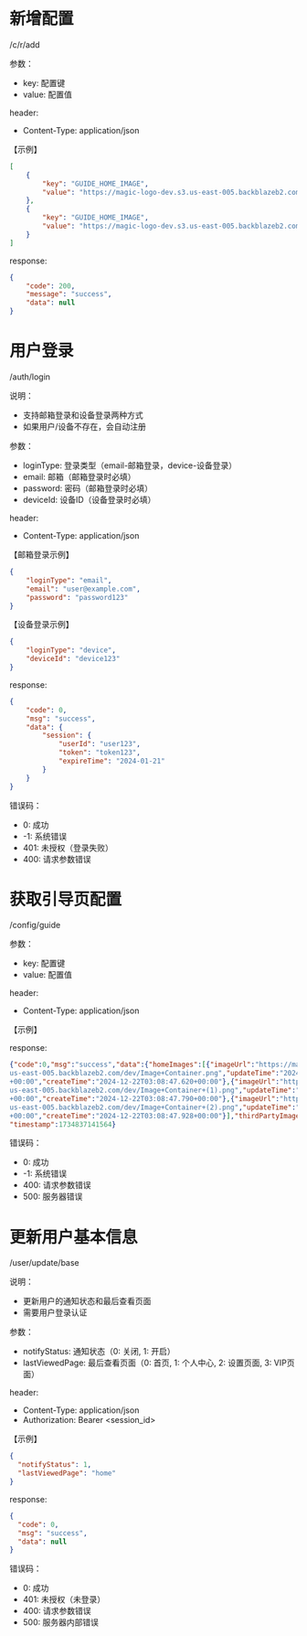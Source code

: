 # 新增配置
/c/r/add

参数： 
- key: 配置键
- value: 配置值

header:
- Content-Type: application/json

【示例】
```json
[
    {
        "key": "GUIDE_HOME_IMAGE",
        "value": "https://magic-logo-dev.s3.us-east-005.backblazeb2.com/dev/Image+Container.png"
    },
    {
        "key": "GUIDE_HOME_IMAGE",
        "value": "https://magic-logo-dev.s3.us-east-005.backblazeb2.com/dev/Image+Container+(1).png"
    }
]
```

response:
```json
{
    "code": 200,
    "message": "success",
    "data": null
}
```

# 用户登录
/auth/login

说明：
- 支持邮箱登录和设备登录两种方式
- 如果用户/设备不存在，会自动注册

参数：
- loginType: 登录类型（email-邮箱登录，device-设备登录）
- email: 邮箱（邮箱登录时必填）
- password: 密码（邮箱登录时必填）
- deviceId: 设备ID（设备登录时必填）

header:
- Content-Type: application/json

【邮箱登录示例】
```json
{
    "loginType": "email",
    "email": "user@example.com",
    "password": "password123"
}
```

【设备登录示例】
```json
{
    "loginType": "device",
    "deviceId": "device123"
}
```

response:
```json
{
    "code": 0,
    "msg": "success",
    "data": {
        "session": {
            "userId": "user123",
            "token": "token123",
            "expireTime": "2024-01-21"
        }
    }
}
```

错误码：
- 0: 成功
- -1: 系统错误
- 401: 未授权（登录失败）
- 400: 请求参数错误


# 获取引导页配置
/config/guide

参数： 
- key: 配置键
- value: 配置值

header:
- Content-Type: application/json

【示例】


response:
```json
{"code":0,"msg":"success","data":{"homeImages":[{"imageUrl":"https://magic-logo-dev.s3.
us-east-005.backblazeb2.com/dev/Image+Container.png","updateTime":"2024-12-22T03:08:47.620
+00:00","createTime":"2024-12-22T03:08:47.620+00:00"},{"imageUrl":"https://magic-logo-dev.s3.
us-east-005.backblazeb2.com/dev/Image+Container+(1).png","updateTime":"2024-12-22T03:08:47.790
+00:00","createTime":"2024-12-22T03:08:47.790+00:00"},{"imageUrl":"https://magic-logo-dev.s3.
us-east-005.backblazeb2.com/dev/Image+Container+(2).png","updateTime":"2024-12-22T03:08:47.928
+00:00","createTime":"2024-12-22T03:08:47.928+00:00"}],"thirdPartyImages":[]},
"timestamp":1734837141564}
```

错误码：
- 0: 成功
- -1: 系统错误
- 400: 请求参数错误
- 500: 服务器错误

# 更新用户基本信息
/user/update/base

说明：
- 更新用户的通知状态和最后查看页面
- 需要用户登录认证

参数：
- notifyStatus: 通知状态（0: 关闭, 1: 开启）
- lastViewedPage: 最后查看页面（0: 首页, 1: 个人中心, 2: 设置页面, 3: VIP页面）

header:
- Content-Type: application/json
- Authorization: Bearer <session_id>

【示例】
```json
{
  "notifyStatus": 1,
  "lastViewedPage": "home"
}
```

response:
```json
{
  "code": 0,
  "msg": "success",
  "data": null
}
```

错误码：
- 0: 成功
- 401: 未授权（未登录）
- 400: 请求参数错误
- 500: 服务器内部错误


